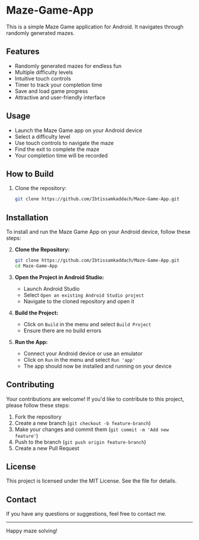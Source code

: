 # Maze-Game-App
This is a simple Maze Game application for Android. It navigates through randomly generated mazes.

## Features

- Randomly generated mazes for endless fun
- Multiple difficulty levels
- Intuitive touch controls
- Timer to track your completion time
- Save and load game progress
- Attractive and user-friendly interface
  
## Usage
- Launch the Maze Game app on your Android device
- Select a difficulty level
- Use touch controls to navigate the maze
- Find the exit to complete the maze
- Your completion time will be recorded

## How to Build

1. Clone the repository:
   ```sh
   git clone https://github.com/Ibtissamkaddach/Maze-Game-App.git

## Installation

To install and run the Maze Game App on your Android device, follow these steps:

2. **Clone the Repository:**

    ```sh
    git clone https://github.com/Ibtissamkaddach/Maze-Game-App.git
    cd Maze-Game-App
    ```

3. **Open the Project in Android Studio:**

    - Launch Android Studio
    - Select `Open an existing Android Studio project`
    - Navigate to the cloned repository and open it

4. **Build the Project:**

    - Click on `Build` in the menu and select `Build Project`
    - Ensure there are no build errors

5. **Run the App:**

    - Connect your Android device or use an emulator
    - Click on `Run` in the menu and select `Run 'app'`
    - The app should now be installed and running on your device


## Contributing

Your contributions are welcome! If you'd like to contribute to this project, please follow these steps:

1. Fork the repository
2. Create a new branch (`git checkout -b feature-branch`)
3. Make your changes and commit them (`git commit -m 'Add new feature'`)
4. Push to the branch (`git push origin feature-branch`)
5. Create a new Pull Request

## License

This project is licensed under the MIT License. See the file for details.

## Contact

If you have any questions or suggestions, feel free to contact me.

---

Happy maze solving!


